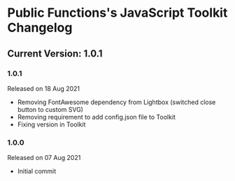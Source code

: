 # Public Functions's JavaScript Toolkit Changelog

## Current Version: 1.0.1

### 1.0.1

Released on 18 Aug 2021

 - Removing FontAwesome dependency from Lightbox (switched close button to custom SVG)
 - Removing requirement to add config.json file to Toolkit
 - Fixing version in Toolkit

### 1.0.0

Released on 07 Aug 2021

 - Initial commit